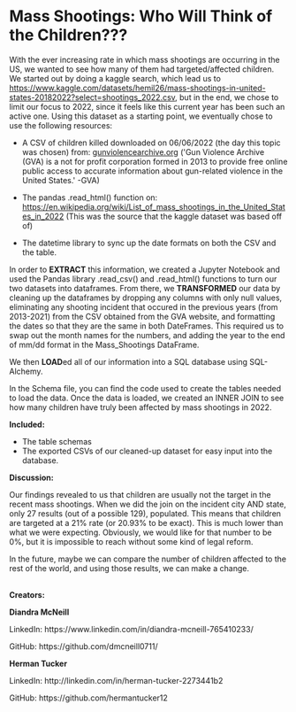 # Mass Shootings: Who Will Think of the Children???

With the ever increasing rate in which mass shootings are occurring in the US, we wanted to see how many of them had targeted/affected children. We started out by doing a kaggle search, which lead us to https://www.kaggle.com/datasets/hemil26/mass-shootings-in-united-states-20182022?select=shootings_2022.csv, but in the end, we chose to limit our focus to 2022, since it feels like this current year has been such an active one. Using this dataset as a starting point, we eventually chose to use the following resources: 

- A CSV of children killed downloaded on 06/06/2022 (the day this topic was chosen) from: [gunviolencearchive.org](https://www.gunviolencearchive.org/)
  ('Gun Violence Archive (GVA) is a not for profit corporation formed in 2013 to provide free online public access to accurate information about gun-related violence in the United States.' -GVA)
  
- The pandas .read_html() function on: https://en.wikipedia.org/wiki/List_of_mass_shootings_in_the_United_States_in_2022
  (This was the source that the kaggle dataset was based off of)
  
 - The datetime library to sync up the date formats on both the CSV and the table.
  
In order to <b>EXTRACT</b> this information, we created a Jupyter Notebook and used the Pandas library .read_csv() and .read_html() functions to turn our two datasets into dataframes. From there, we <b>TRANSFORMED</b> our data by cleaning up the dataframes by dropping any columns with only null values, eliminating any shooting incident that occured in the previous years (from 2013-2021) from the CSV obtained from the GVA website, and formatting the dates so that they are the same in both DateFrames. This required us to swap out the month names for the numbers, and adding the year to the end of mm/dd format in the Mass_Shootings DataFrame.

We then <b>LOAD</b>ed all of our information into a SQL database using SQL-Alchemy. 

In the Schema file, you can find the code used to create the tables needed to load the data. Once the data is loaded, we created an INNER JOIN to see how many children have truly been affected by mass shootings in 2022. 

<b>Included:</b>
- The table schemas 
- The exported CSVs of our cleaned-up dataset for easy input into the database. 

<b>Discussion:</b>

Our findings revealed to us that children are usually not the target in the recent mass shootings. When we did the join on the incident city AND state, only 27 results (out of a possible 129), populated. This means that children are targeted at a 21% rate (or 20.93% to be exact). This is much lower than what we were expecting. Obviously, we would like for that number to be 0%, but it is impossible to reach without some kind of legal reform.

In the future, maybe we can compare the number of children affected to the rest of the world, and using those results, we can make a change.

<br>
<b>Creators:</b>
<p><b>Diandra McNeill</b></p>
  <p>LinkedIn: https://www.linkedin.com/in/diandra-mcneill-765410233/</p>
  <p>GitHub: https://github.com/dmcneill0711/</p>
<p><b>Herman Tucker</b></p>
  <p>LinkedIn: http://linkedin.com/in/herman-tucker-2273441b2</p>
  <p>GitHub: https://github.com/hermantucker12</p>
